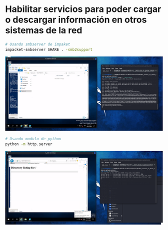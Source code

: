 # Habilitar servicios para poder cargar o descargar información en otros sistemas de la red

```Bash
# Usando smbserver de impaket
impacket-smbserver SHARE . -smb2support
```

![Alt text](https://github.com/jor6PS/ad-from-0-to-Hero/blob/master/utilities/Enable_servers_to_share_load_or_upload_content/smbshare.png?raw=true "smbserver")

```Bash
# Usando modulo de python
python -m http.server
```

![Alt text](https://github.com/jor6PS/ad-from-0-to-Hero/blob/master/utilities/Enable_servers_to_share_load_or_upload_content/httpshare.png?raw=true "httpserver")
